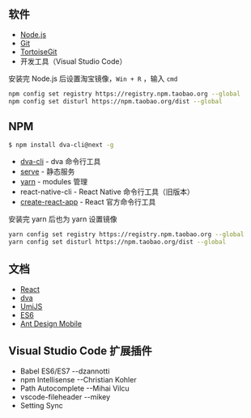 ## 软件

- [Node.js](http://nodejs.cn/)
- [Git](https://git-scm.com/)
- [TortoiseGit](https://tortoisegit.org/)
- 开发工具（Visual Studio Code）

安装完 Node.js 后设置淘宝镜像，`Win + R` ，输入 `cmd` 

```bash
npm config set registry https://registry.npm.taobao.org --global
npm config set disturl https://npm.taobao.org/dist --global
```



## NPM

```bash
$ npm install dva-cli@next -g
```



- [dva-cli](https://github.com/dvajs/dva) - dva 命令行工具
- [serve](https://github.com/zeit/serve) - 静态服务
- [yarn](https://github.com/yarnpkg/yarn) - modules 管理
- react-native-cli - React Native 命令行工具（旧版本）
- [create-react-app](https://github.com/facebook/create-react-app) - React 官方命令行工具

安装完 yarn 后也为 yarn 设置镜像

```bash
yarn config set registry https://registry.npm.taobao.org --global
yarn config set disturl https://npm.taobao.org/dist --global
```

## 文档

- [React](https://reactjs.org/)
- [dva](https://github.com/dvajs/dva)
- [UmiJS](https://umijs.org/)
- [ES6](http://es6.ruanyifeng.com/)
- [Ant Design Mobile](https://mobile.ant.design/docs/react/introduce)

## Visual Studio Code 扩展插件

- Babel ES6/ES7  --dzannotti
- npm Intellisense  --Christian Kohler
- Path Autocomplete  --Mihai Vilcu
- vscode-fileheader  --mikey
- Setting Sync


